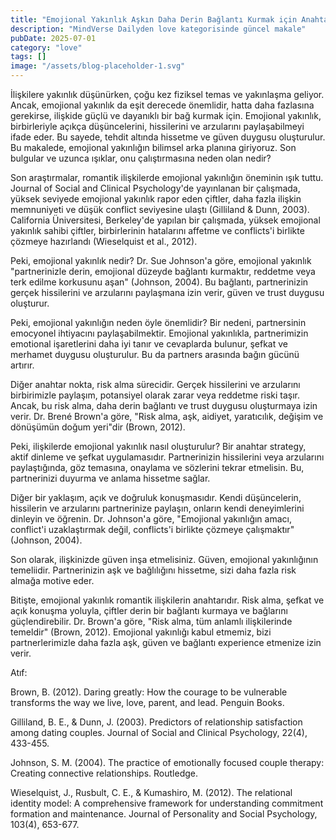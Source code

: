 ```yaml
---
title: "Emojional Yakınlık Aşkın Daha Derin Bağlantı Kurmak için Anahtar"
description: "MindVerse Dailyden love kategorisinde güncel makale"
pubDate: 2025-07-01
category: "love"
tags: []
image: "/assets/blog-placeholder-1.svg"
---
```


İlişkilere yakınlık düşünürken, çoğu kez fiziksel temas ve yakınlaşma geliyor. Ancak, emojional yakınlık da eşit derecede önemlidir, hatta daha fazlasına gerekirse, ilişkide güçlü ve dayanıklı bir bağ kurmak için. Emojional yakınlık, birbirleriyle açıkça düşüncelerini, hissilerini ve arzularını paylaşabilmeyi ifade eder. Bu sayede, tehdit altında hissetme ve güven duygusu oluşturulur. Bu makalede, emojional yakınlığın bilimsel arka planına giriyoruz. Son bulgular ve uzunca ışıklar, onu çalıştırmasına neden olan nedir?

Son araştırmalar, romantik ilişkilerde emojional yakınlığın öneminin ışık tuttu. Journal of Social and Clinical Psychology'de yayınlanan bir çalışmada, yüksek seviyede emojional yakınlık rapor eden çiftler, daha fazla ilişkin memnuniyeti ve düşük conflict seviyesine ulaştı (Gilliland & Dunn, 2003). California Üniversitesi, Berkeley'de yapılan bir çalışmada, yüksek emojional yakınlık sahibi çiftler, birbirlerinin hatalarını affetme ve conflicts'i birlikte çözmeye hazırlandı (Wieselquist et al., 2012).

Peki, emojional yakınlık nedir? Dr. Sue Johnson'a göre, emojional yakınlık "partnerinizle derin, emojional düzeyde bağlantı kurmaktır, reddetme veya terk edilme korkusunu aşan" (Johnson, 2004). Bu bağlantı, partnerinizin gerçek hissilerini ve arzularını paylaşmana izin verir, güven ve trust duygusu oluşturur.

Peki, emojional yakınlığın neden öyle önemlidir? Bir nedeni, partnersinin emocyonel ihtiyacını paylaşabilmektir. Emojional yakınlıkla, partnerimizin emotional işaretlerini daha iyi tanır ve cevaplarda bulunur, şefkat ve merhamet duygusu oluşturulur. Bu da partners arasında bağın gücünü artırır.

Diğer anahtar nokta, risk alma sürecidir. Gerçek hissilerini ve arzularını birbirimizle paylaşım, potansiyel olarak zarar veya reddetme riski taşır. Ancak, bu risk alma, daha derin bağlantı ve trust duygusu oluşturmaya izin verir. Dr. Brené Brown'a göre, "Risk alma, aşk, aidiyet, yaratıcılık, değişim ve dönüşümün doğum yeri"dir (Brown, 2012).

Peki, ilişkilerde emojional yakınlık nasıl oluşturulur? Bir anahtar strategy, aktif dinleme ve şefkat uygulamasıdır. Partnerinizin hissilerini veya arzularını paylaştığında, göz temasına, onaylama ve sözlerini tekrar etmelisin. Bu, partnerinizi duyurma ve anlama hissetme sağlar.

Diğer bir yaklaşım, açık ve doğruluk konuşmasıdır. Kendi düşüncelerin, hissilerin ve arzularını partnerinize paylaşın, onların kendi deneyimlerini dinleyin ve öğrenin. Dr. Johnson'a göre, "Emojional yakınlığın amacı, conflict'i uzaklaştırmak değil, conflicts'i birlikte çözmeye çalışmaktır" (Johnson, 2004).

Son olarak, ilişkinizde güven inşa etmelisiniz. Güven, emojional yakınlığının temeliidir. Partnerinizin aşk ve bağlılığını hissetme, sizi daha fazla risk almağa motive eder.

Bitişte, emojional yakınlık romantik ilişkilerin anahtarıdır. Risk alma, şefkat ve açık konuşma yoluyla, çiftler derin bir bağlantı kurmaya ve bağlarını güçlendirebilir. Dr. Brown'a göre, "Risk alma, tüm anlamlı ilişkilerinde temeldir" (Brown, 2012). Emojional yakınlığı kabul etmemiz, bizi partnerlerimizle daha fazla aşk, güven ve bağlantı experience etmenize izin verir.

Atıf:

Brown, B. (2012). Daring greatly: How the courage to be vulnerable transforms the way we live, love, parent, and lead. Penguin Books.

Gilliland, B. E., & Dunn, J. (2003). Predictors of relationship satisfaction among dating couples. Journal of Social and Clinical Psychology, 22(4), 433-455.

Johnson, S. M. (2004). The practice of emotionally focused couple therapy: Creating connective relationships. Routledge.

Wieselquist, J., Rusbult, C. E., & Kumashiro, M. (2012). The relational identity model: A comprehensive framework for understanding commitment formation and maintenance. Journal of Personality and Social Psychology, 103(4), 653-677.